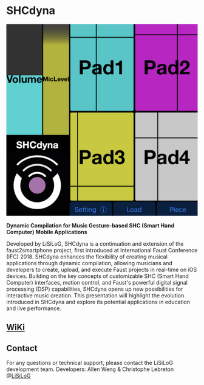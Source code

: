 # SHCdyna
![Screenshot of SHCdyna](Photo_SHCdyna_IFC24_v1.jpeg)

**Dynamic Compilation for Music Gesture-based SHC (Smart Hand Computer) Mobile Applications**

Developed by LiSiLoG, SHCdyna is a continuation and extension of the faust2smartphone project, first introduced at International Faust Conference (IFC) 2018. SHCdyna enhances the flexibility of creating musical applications through dynamic compilation, allowing musicians and developers to create, upload, and execute Faust projects in real-time on iOS devices. Building on the key concepts of customizable SHC (Smart Hand Computer) interfaces, motion control, and Faust's powerful digital signal processing (DSP) capabilities, SHCdyna opens up new possibilities for interactive music creation. This presentation will highlight the evolution introduced in SHCdyna and explore its potential applications in education and live performance.

## [WiKi](https://github.com/RuolunWeng/SHCdyna/wiki)

## Contact
For any questions or technical support, please contact the LiSiLoG development team.
Developers: Allen Weng & Christophe Lebreton @[LiSiLoG](https://www.lisilog.com/en)

